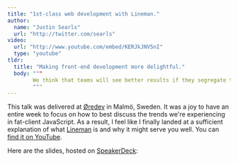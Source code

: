 ```yaml
---
title: "1st-class web development with Lineman."
author:
  name: "Justin Searls"
  url: "http://twitter.com/searls"
video:
  url: "http://www.youtube.com/embed/KERJkJNV5nI"
  type: "youtube"
tldr:
  title: "Making front-end development more delightful."
  body: """
        We think that teams will see better results if they segregate the front-end and the back-end of fat-client JavaScript web applications. This talk explains why this approach is desirable, describes the shortcomings of current front-end tooling, and shows how we're using Lineman to find happiness in the front-end today.
        """
---
```


This talk was delivered at [Øredev](http://www.oredev.com) in Malmö, Sweden. It was a joy to have an entire week to focus on how to best discuss the trends we're experiencing in fat-client JavaScript. As a result, I feel like I finally landed at a sufficient explanation of what [Lineman](http://www.linemanjs.com) is and why it might serve you well. You can [find it on YouTube](http://youtu.be/KERJkJNV5nI).

Here are the slides, hosted on [SpeakerDeck](https://speakerdeck.com/searls/1st-class-web-development-with-lineman):

<script async="async" class="speakerdeck-embed" data-id="e45f5c702a8801316e596e0eb2f78328" data-ratio="1.33333333333333" src="//speakerdeck.com/assets/embed.js"></script>


